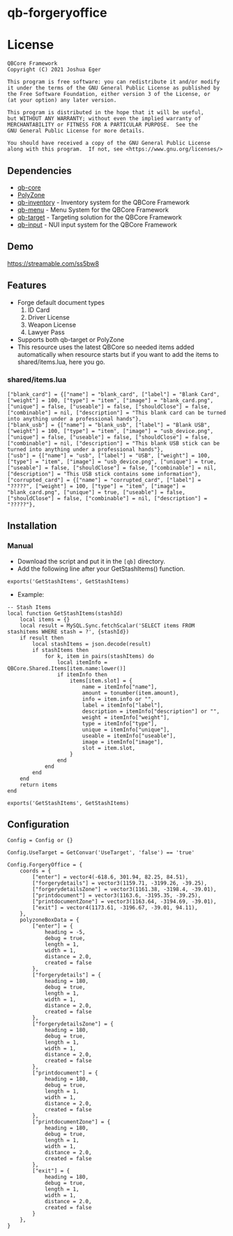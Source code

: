 # qb-forgeryoffice

# License

    QBCore Framework
    Copyright (C) 2021 Joshua Eger

    This program is free software: you can redistribute it and/or modify
    it under the terms of the GNU General Public License as published by
    the Free Software Foundation, either version 3 of the License, or
    (at your option) any later version.

    This program is distributed in the hope that it will be useful,
    but WITHOUT ANY WARRANTY; without even the implied warranty of
    MERCHANTABILITY or FITNESS FOR A PARTICULAR PURPOSE.  See the
    GNU General Public License for more details.

    You should have received a copy of the GNU General Public License
    along with this program.  If not, see <https://www.gnu.org/licenses/>

## Dependencies
- [qb-core](https://github.com/qbcore-framework/qb-core)
- [PolyZone](https://github.com/mkafrin/PolyZone)
- [qb-inventory](https://github.com/qbcore-framework/qb-inventory) - Inventory system for the QBCore Framework
- [qb-menu](https://github.com/qbcore-framework/qb-menu) - Menu System for the QBCore Framework
- [qb-target](https://github.com/BerkieBb/qb-target) - Targeting solution for the QBCore Framework
- [qb-input](https://github.com/qbcore-framework/qb-input) - NUI input system for the QBCore Framework

## Demo
https://streamable.com/ss5bw8

## Features
- Forge default document types
    1. ID Card
    2. Driver License
    3. Weapon License
    4. Lawyer Pass
- Supports both qb-target or PolyZone
- This resource uses the latest QBCore so needed items added automatically when resource starts but if you want to add the items to shared/items.lua, here you go.
### shared/items.lua
```
["blank_card"] = {["name"] = "blank_card", ["label"] = "Blank Card", ["weight"] = 100, ["type"] = "item", ["image"] = "blank_card.png", ["unique"] = false, ["useable"] = false, ["shouldClose"] = false, ["combinable"] = nil, ["description"] = "This blank card can be turned into anything under a professional hands"},
["blank_usb"] = {["name"] = "blank_usb", ["label"] = "Blank USB", ["weight"] = 100, ["type"] = "item", ["image"] = "usb_device.png", ["unique"] = false, ["useable"] = false, ["shouldClose"] = false, ["combinable"] = nil, ["description"] = "This blank USB stick can be turned into anything under a professional hands"},
["usb"] = {["name"] = "usb", ["label"] = "USB", ["weight"] = 100, ["type"] = "item", ["image"] = "usb_device.png", ["unique"] = true, ["useable"] = false, ["shouldClose"] = false, ["combinable"] = nil, ["description"] = "This USB stick contains some information"},
["corrupted_card"] = {["name"] = "corrupted_card", ["label"] = "?????", ["weight"] = 100, ["type"] = "item", ["image"] = "blank_card.png", ["unique"] = true, ["useable"] = false, ["shouldClose"] = false, ["combinable"] = nil, ["description"] = "?????"},
```

## Installation
### Manual
- Download the script and put it in the `[qb]` directory.
- Add the following line after your GetStashItems() function.
```
exports('GetStashItems', GetStashItems)
```
- Example:
```
-- Stash Items
local function GetStashItems(stashId)
	local items = {}
	local result = MySQL.Sync.fetchScalar('SELECT items FROM stashitems WHERE stash = ?', {stashId})
	if result then
		local stashItems = json.decode(result)
		if stashItems then
			for k, item in pairs(stashItems) do
				local itemInfo = QBCore.Shared.Items[item.name:lower()]
				if itemInfo then
					items[item.slot] = {
						name = itemInfo["name"],
						amount = tonumber(item.amount),
						info = item.info or "",
						label = itemInfo["label"],
						description = itemInfo["description"] or "",
						weight = itemInfo["weight"],
						type = itemInfo["type"],
						unique = itemInfo["unique"],
						useable = itemInfo["useable"],
						image = itemInfo["image"],
						slot = item.slot,
					}
				end
			end
		end
	end
	return items
end

exports('GetStashItems', GetStashItems)
```

## Configuration
```
Config = Config or {}

Config.UseTarget = GetConvar('UseTarget', 'false') == 'true'

Config.ForgeryOffice = {
    coords = {
        ["enter"] = vector4(-618.6, 301.94, 82.25, 84.51),
        ["forgerydetails"] = vector3(1159.71, -3199.26, -39.25),
        ["forgerydetailsZone"] = vector3(1161.38, -3198.4, -39.01),
        ["printdocument"] = vector3(1163.6, -3195.35, -39.25),
        ["printdocumentZone"] = vector3(1163.64, -3194.69, -39.01),
        ["exit"] = vector4(1173.61, -3196.67, -39.01, 94.11),
    },
    polyzoneBoxData = {
        ["enter"] = {
            heading = -5,
            debug = true,
            length = 1,
            width = 1,
            distance = 2.0,
            created = false
        },
        ["forgerydetails"] = {
            heading = 180,
            debug = true,
            length = 1,
            width = 1,
            distance = 2.0,
            created = false
        },
        ["forgerydetailsZone"] = {
            heading = 180,
            debug = true,
            length = 1,
            width = 1,
            distance = 2.0,
            created = false
        },
        ["printdocument"] = {
            heading = 180,
            debug = true,
            length = 1,
            width = 1,
            distance = 2.0,
            created = false
        },
        ["printdocumentZone"] = {
            heading = 180,
            debug = true,
            length = 1,
            width = 1,
            distance = 2.0,
            created = false
        },
        ["exit"] = {
            heading = 180,
            debug = true,
            length = 1,
            width = 1,
            distance = 2.0,
            created = false
        }
    },
}
```
